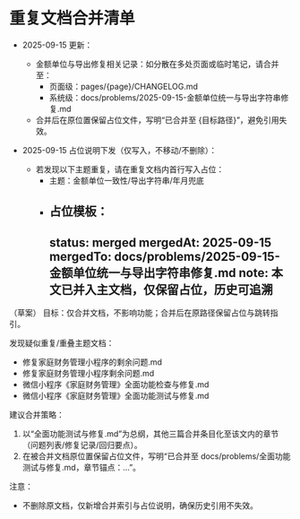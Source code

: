 # 重复文档合并清单

- 2025-09-15 更新：
  - 金额单位与导出修复相关记录：如分散在多处页面或临时笔记，请合并至：
    - 页面级：pages/{page}/CHANGELOG.md
    - 系统级：docs/problems/2025-09-15-金额单位统一与导出字符串修复.md
  - 合并后在原位置保留占位文件，写明“已合并至 {目标路径}”，避免引用失效。

- 2025-09-15 占位说明下发（仅写入，不移动/不删除）：
  - 若发现以下主题重复，请在重复文档内首行写入占位：
    - 主题：金额单位一致性/导出字符串/年月兜底
    - 占位模板：
      ---
      status: merged
      mergedAt: 2025-09-15
      mergedTo: docs/problems/2025-09-15-金额单位统一与导出字符串修复.md
      note: 本文已并入主文档，仅保留占位，历史可追溯
      ---
（草案）
目标：仅合并文档，不影响功能；合并后在原路径保留占位与跳转指引。

发现疑似重复/重叠主题文档：
- 修复家庭财务管理小程序的剩余问题.md
- 修复家庭财务管理小程序剩余问题.md
- 微信小程序《家庭财务管理》全面功能检查与修复.md
- 微信小程序《家庭财务管理》全面功能测试与修复.md

建议合并策略：
1) 以“全面功能测试与修复.md”为总纲，其他三篇合并条目化至该文内的章节（问题列表/修复记录/回归要点）。
2) 在被合并文档原位置保留占位文件，写明“已合并至 docs/problems/全面功能测试与修复.md，章节锚点：...”。

注意：
- 不删除原文档，仅新增合并索引与占位说明，确保历史引用不失效。